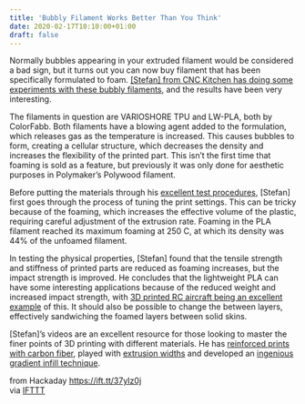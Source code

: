 ```yaml
---
title: 'Bubbly Filament Works Better Than You Think'
date: 2020-02-17T10:10:00+01:00
draft: false
---
```


Normally bubbles appearing in your extruded filament would be considered a bad sign, but it turns out you can now buy filament that has been specifically formulated to foam. [\[Stefan\] from CNC Kitchen has doing some experiments with these bubbly filaments](https://www.youtube.com/watch?v=2tmgzwgi2UI), and the results have been very interesting.

The filaments in question are VARIOSHORE TPU and LW-PLA, both by ColorFabb. Both filaments have a blowing agent added to the formulation, which releases gas as the temperature is increased. This causes bubbles to form, creating a cellular structure, which decreases the density and increases the flexibility of the printed part. This isn’t the first time that foaming is sold as a feature, but previously it was only done for aesthetic purposes in Polymaker’s Polywood filament.

Before putting the materials through his [excellent test procedures](https://www.youtube.com/watch?v=uvn-J8CbtzM), \[Stefan\] first goes through the process of tuning the print settings. This can be tricky because of the foaming, which increases the effective volume of the plastic, requiring careful adjustment of the extrusion rate. Foaming in the PLA filament reached its maximum foaming at 250 C, at which its density was 44% of the unfoamed filament.

In testing the physical properties, \[Stefan\] found that the tensile strength and stiffness of printed parts are reduced as foaming increases, but the impact strength is improved. He concludes that the lightweight PLA can have some interesting applications because of the reduced weight and increased impact strength, with [3D printed RC aircraft being an excellent example](https://hackaday.com/2019/10/05/this-hurricane-uses-a-novel-technique/) of this. It should also be possible to change the between layers, effectively sandwiching the foamed layers between solid skins.

\[Stefan\]’s videos are an excellent resource for those looking to master the finer points of 3D printing with different materials. He has [reinforced prints with carbon fiber](https://hackaday.com/2019/12/28/stronger-3d-prints-glue-or-carbon-fiber/), played with [extrusion widths](https://hackaday.com/2019/11/02/rarely-adjusted-slicer-setting-makes-a-difference/) and developed an [ingenious gradient infill technique](https://hackaday.com/2020/01/20/gradient-infill-puts-more-plastic-where-you-want-it/).

  
  
from Hackaday https://ift.tt/37yIz0j  
via [IFTTT](https://ifttt.com/?ref=da&site=blogger)
